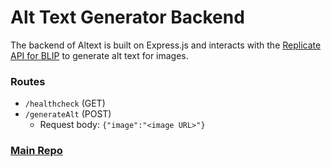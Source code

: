 # Alt Text Generator Backend

The backend of Altext is built on Express.js and interacts with the [Replicate API for BLIP](https://replicate.com/salesforce/blip) to generate alt text for images.

### Routes

- `/healthcheck` (GET)
- `/generateAlt` (POST) 
    - Request body: `{"image":"<image URL>"}`

### [Main Repo](https://github.com/ota0912/altext)
